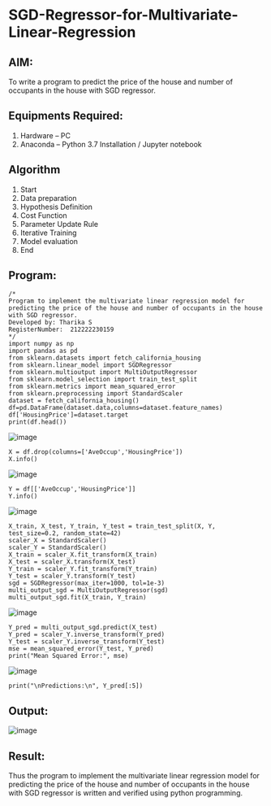 # SGD-Regressor-for-Multivariate-Linear-Regression

## AIM:
To write a program to predict the price of the house and number of occupants in the house with SGD regressor.

## Equipments Required:
1. Hardware – PC
2. Anaconda – Python 3.7 Installation / Jupyter notebook

## Algorithm
1. Start
2. Data preparation
3. Hypothesis Definition
4. Cost Function
5. Parameter Update Rule
6. Iterative Training
7. Model evaluation
8. End

## Program:
```
/*
Program to implement the multivariate linear regression model for predicting the price of the house and number of occupants in the house with SGD regressor.
Developed by: Tharika S
RegisterNumber:  212222230159
*/
import numpy as np
import pandas as pd
from sklearn.datasets import fetch_california_housing
from sklearn.linear_model import SGDRegressor
from sklearn.multioutput import MultiOutputRegressor
from sklearn.model_selection import train_test_split
from sklearn.metrics import mean_squared_error
from sklearn.preprocessing import StandardScaler
dataset = fetch_california_housing()
df=pd.DataFrame(dataset.data,columns=dataset.feature_names)
df['HousingPrice']=dataset.target
print(df.head())
```
![image](https://github.com/user-attachments/assets/ad791d97-12e6-4627-82e6-0b1d7f85a704)
```
X = df.drop(columns=['AveOccup','HousingPrice'])
X.info()
```
![image](https://github.com/user-attachments/assets/e10112c5-3b59-4a1d-a9f2-394188f12161)
```
Y = df[['AveOccup','HousingPrice']]
Y.info()
```
![image](https://github.com/user-attachments/assets/a4949cf4-ca8a-429d-9aec-21773f15c834)
```
X_train, X_test, Y_train, Y_test = train_test_split(X, Y, test_size=0.2, random_state=42)
scaler_X = StandardScaler()
scaler_Y = StandardScaler()
X_train = scaler_X.fit_transform(X_train)
X_test = scaler_X.transform(X_test)
Y_train = scaler_Y.fit_transform(Y_train)
Y_test = scaler_Y.transform(Y_test)
sgd = SGDRegressor(max_iter=1000, tol=1e-3)
multi_output_sgd = MultiOutputRegressor(sgd)
multi_output_sgd.fit(X_train, Y_train)
```
![image](https://github.com/user-attachments/assets/a584154f-0dec-44c7-aea1-000950ef4e38)

```
Y_pred = multi_output_sgd.predict(X_test)
Y_pred = scaler_Y.inverse_transform(Y_pred)
Y_test = scaler_Y.inverse_transform(Y_test)
mse = mean_squared_error(Y_test, Y_pred)
print("Mean Squared Error:", mse)
```
![image](https://github.com/user-attachments/assets/0a0eadaf-3286-4a3a-87dc-b69939697142)
```
print("\nPredictions:\n", Y_pred[:5])
```
## Output:

![image](https://github.com/user-attachments/assets/2229c44a-9837-4c06-adc1-040f5936c022)


## Result:
Thus the program to implement the multivariate linear regression model for predicting the price of the house and number of occupants in the house with SGD regressor is written and verified using python programming.
